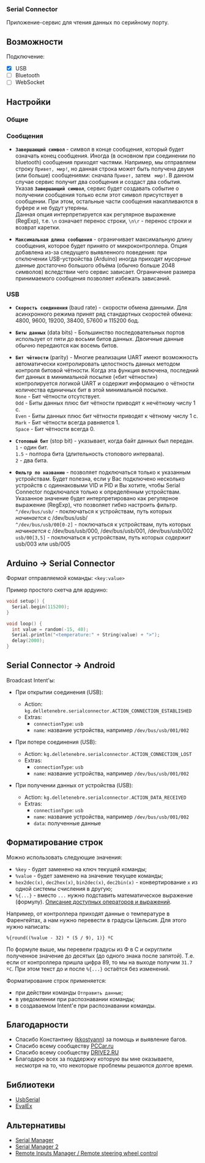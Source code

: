 ### Serial Connector

Приложение-сервис для чтения данных по серийному порту.

## Возможности
Подключение:
  - [x] USB
  - [ ] Bluetooth
  - [ ] WebSocket

## Настройки

### Общие

### Сообщения

* **`Завершающий символ`** - символ в конце сообщения, который будет означать конец сообщения. Иногда
(в основном при соединении по bluetooth) сообщения приходят частями. Например, мы отправляем строку
`Привет, мир!`, но данная строка может быть получена двумя (или больше) сообщениями: сначала `Привет,`
затем ` мир!`. В данном случае сервис получит два сообщения и создаст два события. Указав
**`Завершающий символ`**, сервис будет создавать событие о получении сообщения только если этот символ
присутствует в сообщении. При этом, остальные части сообщения накапливаются в буфере и не будут
утеряны.  
Данная опция интерпретируется как регулярное выражение (RegExp), т.е. `\n` означает перенос строки,
`\n\r` - перенос строки и возврат каретки.

* **`Максимальная длина сообщения`** - ограничивает максимальную длину сообщения, которое будет принято
от микроконтроллера. Опция добавлена из-за следущего выявленного поведения: при отключении
USB-устройства (Arduino) иногда приходят *мусорные* данные достаточно большого объёма (обычно больше
2048 символов) вследствии чего сервис зависает. Ограничение размера принимаемого сообщения позволяет
избежать зависаний.

### USB

* **`Скорость соединения`** (baud rate) - скорости обмена данными. Для асинхронного режима принят ряд
стандартных скоростей обмена: 4800, 9600, 19200, 38400, 57600 и 115200 бод.

* **`Биты данных`** (data bits) - Большинство последовательных портов использует от пяти до восьми битов
данных. Двоичные данные обычно передаются как восемь битов.

* **`Бит чётности`** (parity) - Многие реализации UART имеют возможность автоматически контролировать
целостность данных методом контроля битовой чётности. Когда эта функция включена, последний бит
данных в минимальной посылке («бит чётности») контролируется логикой UART и содержит информацию о
чётности количества единичных бит в этой минимальной посылке.  
`None` - Бит чётности отсутствует.  
`Odd` - Биты данных плюс бит чётности приводят к нечётному числу 1 с.  
`Even` - Биты данных плюс бит чётности приводят к чётному числу 1 с.  
`Mark` - Бит чётности всегда равняется 1.  
`Space` - Бит чётности всегда 0.

* **`Стоповый бит`** (stop bit) - указывает, когда байт данных был передан.  
`1` - один бит.  
`1.5` - полтора бита (длительность стопового интервала).  
`2` - два бита.

* **`Фильтр по названию`** - позволяет подключаться только к указанным устройствам. Будет полезна,
если у Вас подключено несколько устройств с одиннаковыми VID и PID и Вы хотите, чтобы Serial Connector
подключался только к определённым устройствам.  
Указанное значение будет интерпретировано как регулярное выражение (RegExp), что позволяет гибко
настроить фильтр.  
`^/dev/bus/usb/` - поключаться к устройствам, путь которых *начинается* с /dev/bus/usb/  
`^/dev/bus/usb/00[0-2]` - поключаться к устройствам, путь которых *начинается* с /dev/bus/usb/000,
/dev/bus/usb/001, /dev/bus/usb/002  
`usb/00[3,5]` - поключаться к устройствам, путь которых *содержит* usb/003 или usb/005  

## Arduino → Serial Connector
Формат отправляемой команды: `<key:value>`

Пример простого скетча для ардуино:
```cpp
void setup() {
  Serial.begin(115200);
}

void loop() {
  int value = random(-15, 40);
  Serial.println("<temperature:" + String(value) + ">");
  delay(2000);
}
```

## Serial Connector → Android
Broadcast Intent'ы:
* При открытии соединения (USB):
  * Action: `kg.delletenebre.serialconnector.ACTION_CONNECTION_ESTABLISHED`
  * Extras:
    * `connectionType`: `usb`
    * `name`: название устройства, например `/dev/bus/usb/001/002`
    
* При потере соединения (USB):
  * Action: `kg.delletenebre.serialconnector.ACTION_CONNECTION_LOST`
  * Extras:
    * `connectionType`: `usb`
    * `name`: название устройства, например `/dev/bus/usb/001/002`
    
* При получении данных от устройства (USB):
  * Action: `kg.delletenebre.serialconnector.ACTION_DATA_RECEIVED`
  * Extras:
    * `connectionType`: `usb`
    * `name`: название устройства, например `/dev/bus/usb/001/002`
    * `data`: полученные данные


## Форматирование строк
Можно использовать следующие значения:
* `%key` - будет заменено на ключ текущей команды;
* `%value` - будет заменено на значение текущее команды;
* `hex2dec(x)`, `dec2hex(x)`, `bin2dec(x)`, `dec2bin(x)` - конвертирование `x` из одной системы
счисления в другую;
* `%{...}` - вместо ` ... ` нужно подставить математическое выражение (формулу). [Описание
доступных операторов и выражений](https://github.com/uklimaschewski/EvalEx#supported-operators).

Например, от контроллера приходят данные о температуре в Фаренгейтах, а нам нужно перевести в
градусы Цельсия. Для этого нужно написать:

`%{round((%value - 32) * (5 / 9), 1)} ºC`

По формуле выше, мы перевели градусы из Ф в С и округлили полученное значение до десятых (до одного
знака после запятой). Т.е. если от контроллера пришла цифра 89, то мы на выходе получим `31.7 ºC`.
При этом текст до и после `%{...}` остаётся без изменений.

Форматирование строк применяется:
* при действии команды `Отправить данные`;
* в уведомлении при распознавании команды;
* в создаваемом Intent'е при распознавании команды.


## Благодарности
* Спасибо Константину ([kkostyann](https://www.drive2.ru/users/kkostyann)) за помощь и выявление
багов.
* Спасибо всему сообществу [PCCar.ru](http://pccar.ru/)
* Спасибо всему сообществу [DRIVE2.RU](https://www.drive2.ru/)
* Благодарю всех за поддержку которую вы мне оказываете, несмотря на то, что некоторые проблемы
решаются долгое время.


## Библиотеки
* [UsbSerial](https://github.com/felHR85/UsbSerial)
* [EvalEx](https://github.com/uklimaschewski/EvalEx)


## Альтернативы
* [Serial Manager](https://github.com/delletenebre/SerialManager)
* [Serial Manager 2](https://github.com/delletenebre/SerialManager2)
* [Remote Inputs Manager / Remote steering wheel control](http://forum.xda-developers.com/showthread.php?t=2635159)
